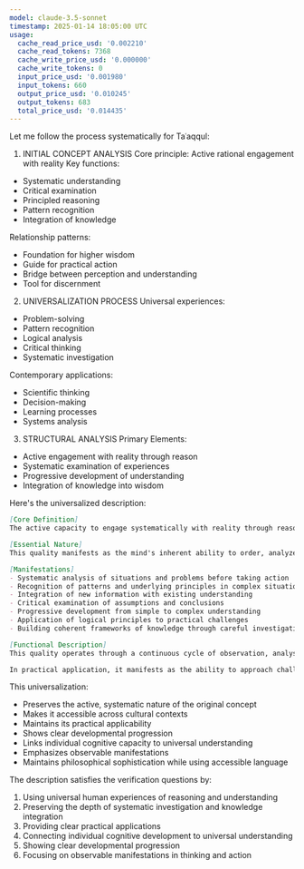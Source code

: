 ```yaml
---
model: claude-3.5-sonnet
timestamp: 2025-01-14 18:05:00 UTC
usage:
  cache_read_price_usd: '0.002210'
  cache_read_tokens: 7368
  cache_write_price_usd: '0.000000'
  cache_write_tokens: 0
  input_price_usd: '0.001980'
  input_tokens: 660
  output_price_usd: '0.010245'
  output_tokens: 683
  total_price_usd: '0.014435'
---
```


Let me follow the process systematically for Taʿaqqul:

1. INITIAL CONCEPT ANALYSIS
Core principle: Active rational engagement with reality
Key functions:
- Systematic understanding
- Critical examination
- Principled reasoning
- Pattern recognition
- Integration of knowledge

Relationship patterns:
- Foundation for higher wisdom
- Guide for practical action
- Bridge between perception and understanding
- Tool for discernment

2. UNIVERSALIZATION PROCESS
Universal experiences:
- Problem-solving
- Pattern recognition
- Logical analysis
- Critical thinking
- Systematic investigation

Contemporary applications:
- Scientific thinking
- Decision-making
- Learning processes
- Systems analysis

3. STRUCTURAL ANALYSIS
Primary Elements:
- Active engagement with reality through reason
- Systematic examination of experiences
- Progressive development of understanding
- Integration of knowledge into wisdom

Here's the universalized description:

```markdown
[Core Definition]
The active capacity to engage systematically with reality through reasoned investigation, enabling progressive understanding through careful observation, logical analysis, and integrated comprehension. It represents the mind's power to move from surface perception to deeper understanding through disciplined thought.

[Essential Nature]
This quality manifests as the mind's inherent ability to order, analyze, and comprehend experience through systematic investigation. It combines careful observation with logical analysis, pattern recognition with principled reasoning, and critical examination with integrated understanding. Unlike passive reception of information, it represents an active, engaged process of making sense of reality through disciplined mental effort.

[Manifestations]
- Systematic analysis of situations and problems before taking action
- Recognition of patterns and underlying principles in complex situations
- Integration of new information with existing understanding
- Critical examination of assumptions and conclusions
- Progressive development from simple to complex understanding
- Application of logical principles to practical challenges
- Building coherent frameworks of knowledge through careful investigation

[Functional Description]
This quality operates through a continuous cycle of observation, analysis, and integration. It begins with careful attention to phenomena, proceeds through systematic examination of patterns and relationships, and culminates in comprehensive understanding. The process involves both breaking down complexity into manageable components and synthesizing insights into coherent frameworks of knowledge.

In practical application, it manifests as the ability to approach challenges methodically, make well-reasoned decisions, and build reliable understanding through systematic investigation. This capacity develops through consistent practice, growing from basic logical analysis to sophisticated systematic thinking that can handle increasing levels of complexity while maintaining clarity and coherence.
```

This universalization:
- Preserves the active, systematic nature of the original concept
- Makes it accessible across cultural contexts
- Maintains its practical applicability
- Shows clear developmental progression
- Links individual cognitive capacity to universal understanding
- Emphasizes observable manifestations
- Maintains philosophical sophistication while using accessible language

The description satisfies the verification questions by:
1. Using universal human experiences of reasoning and understanding
2. Preserving the depth of systematic investigation and knowledge integration
3. Providing clear practical applications
4. Connecting individual cognitive development to universal understanding
5. Showing clear developmental progression
6. Focusing on observable manifestations in thinking and action